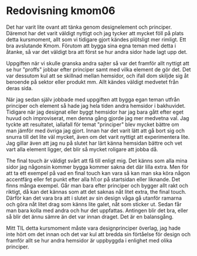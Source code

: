 ---
---
Redovisning kmom06
=========================

Det har varit lite ovant att tänka genom designelement och principer. Däremot har det varit väldigt nyttigt och jag tycker att mycket föll på plats detta kursmoment, allt som vi tidigare gjort kändes plötsligt mer rimligt. Ett bra avslutande Kmom. Förutom att bygga sina egna teman med detta i åtanke, så var det väldigt bra att först se hur andra sidor hade lagt upp det.

Uppgiften när vi skulle granska andra sajter så var det framför allt nyttigt att se hur "proffs" jobbar efter principer samt med vilka element de gör det. Det var dessutom kul att se skillnad mellan hemsidor, och ifall dom skiljde sig åt beroende på sektor eller produkt mm. Allt kändes väldigt medvetet från deras sida.

När jag sedan själv jobbade med uppgiften att bygga egan teman utfrån principer och element så hade jag hela tiden andra hemsidor i bakhuvidet. Tidigare när jag designat eller byggt hemsidor har jag bara gått efter eget huvud och improviserat, men denna gång gjorde jag mer medvetna val. Jag tyckte att resultatet, iallafall för temat "principer" blev mycket bättre om man jämför med övriga jag gjort. Innan har det varit lätt att gå bort sig och snurra till det lite väl mycket, även om det varit nyttigt att experimentera lite. Jag gillar även att jag nu på slutet har lärt känna hemsidan bättre och vet vart alla element ligger, det blir så mycket roligare att jobba då.

The final touch är väldigt svårt att få till enligt mig. Det känns som alla mina sidor jag någonsin kommer bygga kommer sakna det där lilla extra. Men för att ta ett exempel på vad en final touch kan vara så kan man ska köra någon accentfärg eller fet punkt efter alla h1:or på startsidan eller liknande. Det finns många exempel. Går man bara efter principer och bygger allt rakt och riktigt, då kan det kännas som att det saknas nåt litet extra, the final touch. Därför kan det vara bra att i slutet av sin design våga gå utanför ramarna och göra nåt litet drag som känns lite galet, nåt som sticker ut. Sedan får man bara kolla med andra och hur det uppfattas. Antingen blir det bra, eller så blir det ännu sämre än det var innan draget. Det är en balansgång.

Mitt TIL detta kursmoment måste vara designprinciper överlag, jag hade inte hört om det innan och det var kul att bredda sin förtåelse för design och framför allt se hur andra hemsidor är uppbyggda i enlighet med olika principer.
